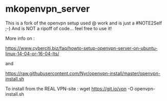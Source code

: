 # mkopenvpn_server
This is a fork of the openvpn setup used @ work and is just a #NOTE2Self ;-)
And is NOT a ripoff of code... feel free to use it!

More info on : 

https://www.cyberciti.biz/faq/howto-setup-openvpn-server-on-ubuntu-linux-14-04-or-16-04-lts/

and

https://raw.githubusercontent.com/Nyr/openvpn-install/master/openvpn-install.sh

To install from the REAL VPN-site : wget https://git.io/vpn -O openvpn-install.sh

